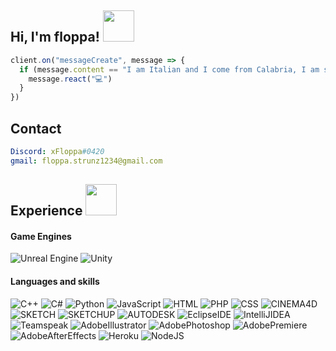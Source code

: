 <h2> Hi, I'm floppa! <img src="https://i.imgur.com/5juKboy.gif" width="50"></h2>

```js
client.on("messageCreate", message => {
  if (message.content == "I am Italian and I come from Calabria, I am starting to learn many programming languages at best, trying to deepen my knowledge to have a detailed culture in this field, I want to try to find the satisfaction of having the knowledge suitable for the future of tomorrow and having that information always available. here you will find my info !!") {
    message.react("💻")
  }
})

```

## Contact
```yml
Discord: xFloppa#0420
gmail: floppa.strunz1234@gmail.com
```

<h2> Experience <img src="https://preview.redd.it/m3qe1oyy6m551.jpg?auto=webp&s=05f4188c43087041c9090b2aa1e90aea3d50a706" width="50"></h2>
<h4> Game Engines </h3>

![Unreal Engine](https://img.shields.io/badge/unrealengine-%23313131.svg?style=for-the-badge&logo=unrealengine&logoColor=white)
![Unity](https://img.shields.io/badge/unity-%23000000.svg?style=for-the-badge&logo=unity&logoColor=white)

<h4> Languages and skills </h3>

![C++](https://img.shields.io/badge/c++-%2300599C.svg?style=for-the-badge&logo=c%2B%2B&logoColor=white)
![C#](https://img.shields.io/badge/c%23-%23239120.svg?style=for-the-badge&logo=c-sharp&logoColor=white)
![Python](https://img.shields.io/badge/python-ffdd54?style=for-the-badge&logo=python&logoColor=ffdd54)
![JavaScript](https://img.shields.io/badge/JavaScript-%23323330.svg?style=for-the-badge&logo=JavaScript&)
![HTML](https://img.shields.io/badge/HTML5-%23323330.svg?style=for-the-badge&logo=HTML5&logoColor=%#31A8FF)
![PHP](https://img.shields.io/badge/PHP-%23323330.svg?style=for-the-badge&logo=PHP&logoColor=%#31A8FF)
![CSS](https://img.shields.io/badge/CSS3-%23323330.svg?style=for-the-badge&logo=CSS3&logoColor=%#31A8FF)
![CINEMA4D](https://img.shields.io/badge/Cinema%204D-%23323330.svg?style=for-the-badge&logo=Cinema%204D&logoColor=%#31A8FF)
![SKETCH](https://img.shields.io/badge/Sketch-%23323330.svg?style=for-the-badge&logo=Sketch&logoColor=%#31A8FF)
![SKETCHUP](https://img.shields.io/badge/SketchUp-%23323330.svg?style=for-the-badge&logo=SketchUp&logoColor=%#31A8FF)
![AUTODESK](https://img.shields.io/badge/Autodesk-%23323330.svg?style=for-the-badge&logo=Autodesk&logoColor=%#31A8FF)
![EclipseIDE](https://img.shields.io/badge/Eclipse%20IDE-%23323330.svg?style=for-the-badge&logo=Eclipse%20IDE&logoColor=%#31A8FF)
![IntelliJIDEA](https://img.shields.io/badge/IntelliJ%20IDEA-%23323330.svg?style=for-the-badge&logo=IntelliJ%20IDEA&logoColor=%#31A8FF)
![Teamspeak](https://img.shields.io/badge/TeamSpeak-%23323330.svg?style=for-the-badge&logo=TeamSpeak&logoColor=%#31A8FF)
![AdobeIllustrator](https://img.shields.io/badge/Adobe%20Illustrator-%23323330.svg?style=for-the-badge&logo=Adobe%20Illustrator&logoColor=%#31A8FF)
![AdobePhotoshop](https://img.shields.io/badge/Adobe%20Photoshop-%23323330.svg?style=for-the-badge&logo=Adobe%20Photoshop&logoColor=%#31A8FF)
![AdobePremiere](https://img.shields.io/badge/Adobe%20Premiere-%23323330.svg?style=for-the-badge&logo=Adobe%20Premiere%20Pro&logoColor=%#31A8FF)
![AdobeAfterEffects](https://img.shields.io/badge/Adobe%20After%20Effects-%23323330.svg?style=for-the-badge&logo=Adobe%20After%20Effects&logoColor=%#31A8FF)
![Heroku](https://img.shields.io/badge/heroku-%23430098.svg?style=for-the-badge&logo=heroku&logoColor=white)
![NodeJS](https://img.shields.io/badge/node.js-6DA55F?style=for-the-badge&logo=node.js&logoColor=white)

